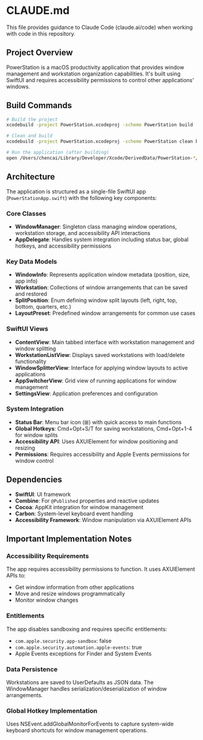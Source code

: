 # CLAUDE.md

This file provides guidance to Claude Code (claude.ai/code) when working with code in this repository.

## Project Overview

PowerStation is a macOS productivity application that provides window management and workstation organization capabilities. It's built using SwiftUI and requires accessibility permissions to control other applications' windows.

## Build Commands

```bash
# Build the project
xcodebuild -project PowerStation.xcodeproj -scheme PowerStation build

# Clean and build
xcodebuild -project PowerStation.xcodeproj -scheme PowerStation clean build

# Run the application (after building)
open /Users/chencai/Library/Developer/Xcode/DerivedData/PowerStation-*/Build/Products/Debug/PowerStation.app
```

## Architecture

The application is structured as a single-file SwiftUI app (`PowerStationApp.swift`) with the following key components:

### Core Classes
- **WindowManager**: Singleton class managing window operations, workstation storage, and accessibility API interactions
- **AppDelegate**: Handles system integration including status bar, global hotkeys, and accessibility permissions

### Key Data Models
- **WindowInfo**: Represents application window metadata (position, size, app info)
- **Workstation**: Collections of window arrangements that can be saved and restored
- **SplitPosition**: Enum defining window split layouts (left, right, top, bottom, quarters, etc.)
- **LayoutPreset**: Predefined window arrangements for common use cases

### SwiftUI Views
- **ContentView**: Main tabbed interface with workstation management and window splitting
- **WorkstationListView**: Displays saved workstations with load/delete functionality
- **WindowSplitterView**: Interface for applying window layouts to active applications
- **AppSwitcherView**: Grid view of running applications for window management
- **SettingsView**: Application preferences and configuration

### System Integration
- **Status Bar**: Menu bar icon (⊞) with quick access to main functions
- **Global Hotkeys**: Cmd+Opt+S/T for saving workstations, Cmd+Opt+1-4 for window splits
- **Accessibility API**: Uses AXUIElement for window positioning and resizing
- **Permissions**: Requires accessibility and Apple Events permissions for window control

## Dependencies

- **SwiftUI**: UI framework
- **Combine**: For `@Published` properties and reactive updates
- **Cocoa**: AppKit integration for window management
- **Carbon**: System-level keyboard event handling
- **Accessibility Framework**: Window manipulation via AXUIElement APIs

## Important Implementation Notes

### Accessibility Requirements
The app requires accessibility permissions to function. It uses AXUIElement APIs to:
- Get window information from other applications
- Move and resize windows programmatically
- Monitor window changes

### Entitlements
The app disables sandboxing and requires specific entitlements:
- `com.apple.security.app-sandbox`: false
- `com.apple.security.automation.apple-events`: true
- Apple Events exceptions for Finder and System Events

### Data Persistence
Workstations are saved to UserDefaults as JSON data. The WindowManager handles serialization/deserialization of window arrangements.

### Global Hotkey Implementation
Uses NSEvent.addGlobalMonitorForEvents to capture system-wide keyboard shortcuts for window management operations.
